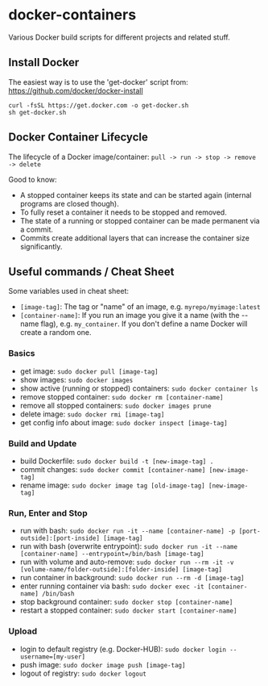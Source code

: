 # docker-containers

Various Docker build scripts for different projects and related stuff.

## Install Docker

The easiest way is to use the 'get-docker' script from: https://github.com/docker/docker-install  

```
curl -fsSL https://get.docker.com -o get-docker.sh
sh get-docker.sh
```

## Docker Container Lifecycle

The lifecycle of a Docker image/container: `pull -> run -> stop -> remove -> delete`  
  
Good to know: 
- A stopped container keeps its state and can be started again (internal programs are closed though).
- To fully reset a container it needs to be stopped and removed.
- The state of a running or stopped container can be made permanent via a commit.
- Commits create additional layers that can increase the container size significantly.

## Useful commands / Cheat Sheet

Some variables used in cheat sheet:
- `[image-tag]`: The tag or "name" of an image, e.g. `myrepo/myimage:latest`
- `[container-name]`: If you run an image you give it a name (with the --name flag), e.g. `my_container`. If you don't define a name Docker will create a random one.

### Basics

- get image: `sudo docker pull [image-tag]`
- show images: `sudo docker images`
- show active (running or stopped) containers: `sudo docker container ls`
- remove stopped container: `sudo docker rm [container-name]`
- remove all stopped containers: `sudo docker images prune`
- delete image: `sudo docker rmi [image-tag]`
- get config info about image: `sudo docker inspect [image-tag]`

### Build and Update

- build Dockerfile: `sudo docker build -t [new-image-tag] .`
- commit changes: `sudo docker commit [container-name] [new-image-tag]`
- rename image: `sudo docker image tag [old-image-tag] [new-image-tag]`

### Run, Enter and Stop

- run with bash: `sudo docker run -it --name [container-name] -p [port-outside]:[port-inside] [image-tag]`
- run with bash (overwrite entrypoint): `sudo docker run -it --name [container-name] --entrypoint=/bin/bash [image-tag]`
- run with volume and auto-remove: `sudo docker run --rm -it -v [volume-name/folder-outside]:[folder-inside] [image-tag]`
- run container in background: `sudo docker run --rm -d [image-tag]`
- enter running container via bash: `sudo docker exec -it [container-name] /bin/bash`
- stop background container: `sudo docker stop [container-name]`
- restart a stopped container: `sudo docker start [container-name]`

### Upload

- login to default registry (e.g. Docker-HUB): `sudo docker login --username=[my-user]`
- push image: `sudo docker image push [image-tag]`
- logout of registry: `sudo docker logout`
